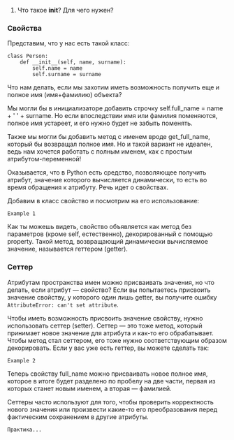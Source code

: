 1. Что такое __init__? Для чего нужен?


### Свойства


Представим, что у нас есть такой класс:

    class Person:
        def __init__(self, name, surname):
            self.name = name
            self.surname = surname


Что нам делать, если мы захотим иметь возможность получить еще и полное имя (имя+фамилию) объекта?

Мы могли бы в инициализаторе добавить строчку self.full_name = name + ' ' + surname. Но если впоследствии имя или 
фамилия поменяются, полное имя устареет, и его нужно будет не забыть поменять.

Также мы могли бы добавить метод с именем вроде get_full_name, который бы возвращал полное имя. Но и такой вариант 
не идеален, ведь нам хочется работать с полным именем, как с простым атрибутом-переменной!

Оказывается, что в Python есть средство, позволяющее получить атрибут, значение которого вычисляется динамически, то 
есть во время обращения к атрибуту. Речь идет о свойствах.

Добавим в класс свойство и посмотрим на его использование:

`Example 1`


Как ты можешь видеть, свойство объявляется как метод без параметров (кроме self, естественно), декорированный с 
помощью property. Такой метод, возвращающий динамически вычисляемое значение, называется геттером (getter).

### Сеттер

Атрибутам пространства имен можно присваивать значения, но что делать, если атрибут — свойство? Если вы попытаетесь 
присвоить значение свойству, у которого один лишь getter, вы получите ошибку `AttributeError: can't set attribute`.

Чтобы иметь возможность присвоить значение свойству, нужно использовать сеттер (setter). Сеттер — это тоже метод, 
который принимает новое значение для атрибута и как-то его обрабатывает. Чтобы метод стал сеттером, его тоже нужно 
соответствующим образом декорировать. Если у вас уже есть геттер, вы можете сделать так:

`Example 2`

Теперь свойству full_name можно присваивать новое полное имя, которое в итоге будет разделено по пробелу на две 
части, первая из которых станет новым именем, а вторая — фамилией.


Сеттеры часто используют для того, чтобы проверить корректность нового значения или произвести какие-то его 
преобразования перед фактическим сохранением в другие атрибуты.

`Практика...`

